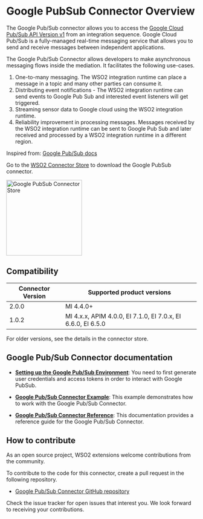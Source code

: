 ﻿---
search:
  boost: 2
---
# Google PubSub Connector Overview

The Google Pub/Sub connector allows you to access the [Google Cloud Pub/Sub API Version v1](https://cloud.google.com/pubsub/docs/reference/rest/) from an integration sequence. Google Cloud Pub/Sub is a fully-managed real-time messaging service that allows you to send and receive messages between independent applications.

The Google Pub/Sub Connector allows developers to make asynchronous messaging flows inside the mediation. It facilitates the following use-cases.

1. One-to-many messaging. The WSO2 integration runtime can place a message in a topic and many other parties can consume it.
2. Distributing event notifications - The WSO2 integration runtime can send events to Google Pub Sub and interested event listeners will get triggered.
3. Streaming sensor data to Google cloud using the WSO2 integration runtime.
4. Reliability improvement in processing messages. Messages received by the WSO2 integration runtime can be sent to Google Pub Sub and later received and processed by a WSO2 integration runtime in a different region.

Inspired from: [Google Pub/Sub docs](https://cloud.google.com/pubsub/docs/overview)

Go to the <a target="_blank" href="https://store.wso2.com/connector/mi-connector-googlepubsub">WSO2 Connector Store</a> to download the Google PubSub connector.

<img src="{{base_path}}/assets/img/integrate/connectors/gpubsub/logo.png" title="Google PubSub Connector Store" width="200" alt="Google PubSub Connector Store"/>

## Compatibility

| Connector Version | Supported product versions                                   |
|-------------------|--------------------------------------------------------------|
| 2.0.0             | MI 4.4.0+                                                    |
| 1.0.2             | MI 4.x.x, APIM 4.0.0, EI 7.1.0, EI 7.0.x, EI 6.6.0, EI 6.5.0 |

For older versions, see the details in the connector store.

## Google Pub/Sub Connector documentation

* **[Setting up the Google Pub/Sub Environment]({{base_path}}/reference/connectors/google-pubsub-connector/googlepubsub-connector-configuration/)**: You need to first generate user credentials and access tokens in order to interact with Google PubSub.

* **[Google Pub/Sub Connector Example]({{base_path}}/reference/connectors/google-pubsub-connector/googlepubsub-connector-example/)**: This example demonstrates how to work with the Google Pub/Sub Connector. 

* **[Google Pub/Sub Connector Reference]({{base_path}}/reference/connectors/google-pubsub-connector/googlepubsub-connector-reference/)**: This documentation provides a reference guide for the Google Pub/Sub Connector.

## How to contribute

As an open source project, WSO2 extensions welcome contributions from the community. 

To contribute to the code for this connector, create a pull request in the following repository. 

* [Google Pub/Sub Connector GitHub repository](https://github.com/wso2-extensions/esb-connector-googlepubsub)

Check the issue tracker for open issues that interest you. We look forward to receiving your contributions.
